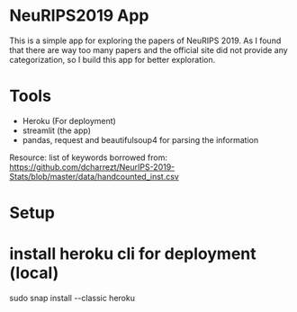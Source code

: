 # NeuRIPS2019 App
This is a simple app for exploring the papers of NeuRIPS 2019. As I found that there are way too many papers and the official site did not provide any categorization, so I build this app for better exploration.

# Tools
* Heroku (For deployment)
* streamlit (the app)
* pandas, request and beautifulsoup4 for parsing the information


Resource:
list of keywords borrowed from:
https://github.com/dcharrezt/NeurIPS-2019-Stats/blob/master/data/handcounted_inst.csv

# Setup
# install heroku cli for deployment (local)
sudo snap install --classic heroku